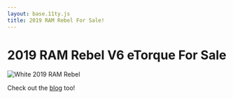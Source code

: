```yaml
---
layout: base.11ty.js
title: 2019 RAM Rebel For Sale!
---
```


# 2019 RAM Rebel V6 eTorque For Sale

![White 2019 RAM Rebel](https://imgbox.com/G7lf6ML7)

Check out the [blog](/blog) too!
